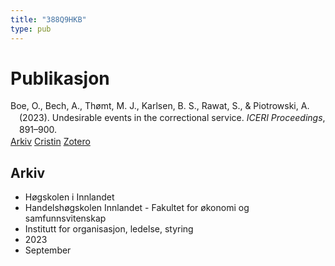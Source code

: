 ```yaml
---
title: "388Q9HKB"
type: pub
---
```

<h1>Publikasjon</h1>
<article id="csl-bib-container-388Q9HKB" class="csl-bib-container">
  <div class="csl-bib-body" style="line-height: 1.35; padding-left: 1em; text-indent:-1em;">
  <div class="csl-entry">Boe, O., Bech, A., Th&#xF8;mt, M. J., Karlsen, B. S., Rawat, S., &amp; Piotrowski, A. (2023). Undesirable events in the correctional service. <i>ICERI Proceedings</i>, 891&#x2013;900.</div>
</div>
  <div class="csl-bib-buttons">
    <a href="#taxonomy-article-388Q9HKB" class="csl-bib-button">Arkiv</a>
    <a href="https://app.cristin.no/results/show.jsf?id=2178877" alt="Cristin URL" class="csl-bib-button">Cristin</a>
    <a href="http://zotero.org/groups/5402882/items/388Q9HKB" alt="Zotero URL" class="csl-bib-button">Zotero</a>
  </div>
  <div id="csl-bib-meta-container-388Q9HKB"></div>
</article>
<div id="csl-bib-meta-388Q9HKB" class="csl-bib-meta">
  <article id="taxonomy-article-388Q9HKB" class="taxonomy-article">
    <h1>Arkiv</h1>
    <ul>
      <li>Høgskolen i Innlandet</li>
      <li>Handelshøgskolen Innlandet - Fakultet for økonomi og samfunnsvitenskap</li>
      <li>Institutt for organisasjon, ledelse, styring</li>
      <li>2023</li>
      <li>September</li>
    </ul>
  </article>
</div>
